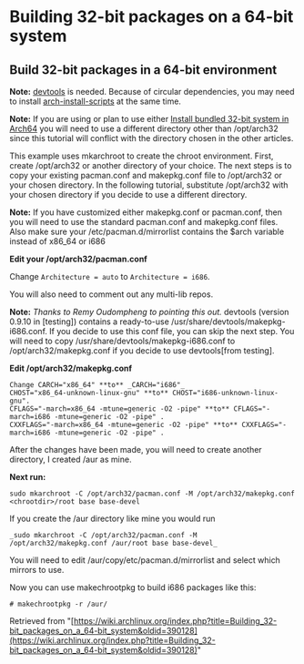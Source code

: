 # Building 32-bit packages on a 64-bit system

## Build 32-bit packages in a 64-bit environment

**Note:** [devtools](https://www.archlinux.org/packages/?name=devtools) is needed. Because of circular dependencies, you may need to install [arch-install-scripts](https://www.archlinux.org/packages/?name=arch-install-scripts) at the same time.

**Note:** If you are using or plan to use either [Install bundled 32-bit system in Arch64](/index.php/Install_bundled_32-bit_system_in_Arch64 "Install bundled 32-bit system in Arch64") you will need to use a different directory other than /opt/arch32 since this tutorial will conflict with the directory chosen in the other articles.

This example uses mkarchroot to create the chroot environment. First, create /opt/arch32 or another directory of your choice. The next steps is to copy your existing pacman.conf and makepkg.conf file to /opt/arch32 or your chosen directory. In the following tutorial, substitute /opt/arch32 with your chosen directory if you decide to use a different directory.

**Note:** If you have customized either makepkg.conf or pacman.conf, then you will need to use the standard pacman.conf and makepkg.conf files. Also make sure your /etc/pacman.d/mirrorlist contains the $arch variable instead of x86_64 or i686

**Edit your /opt/arch32/pacman.conf**

Change `Architecture = auto` to `Architecture = i686`.

You will also need to comment out any multi-lib repos.

**Note:** _Thanks to Remy Oudompheng to pointing this out._ devtools (version 0.9.10 in [testing]) contains a ready-to-use /usr/share/devtools/makepkg-i686.conf. If you decide to use this conf file, you can skip the next step. You will need to copy /usr/share/devtools/makepkg-i686.conf to /opt/arch32/makepkg.conf if you decide to use devtools[from testing].

**Edit /opt/arch32/makepkg.conf**

```
Change CARCH="x86_64" **to** _CARCH="i686"_
CHOST="x86_64-unknown-linux-gnu" **to** CHOST="i686-unknown-linux-gnu".
CFLAGS="-march=x86_64 -mtune=generic -O2 -pipe" **to** CFLAGS="-march=i686 -mtune=generic -O2 -pipe" .
CXXFLAGS="-march=x86_64 -mtune=generic -O2 -pipe" **to** CXXFLAGS="-march=i686 -mtune=generic -O2 -pipe" .

```

After the changes have been made, you will need to create another directory, I created /aur as mine.

**Next run:**

```
sudo mkarchroot -C /opt/arch32/pacman.conf -M /opt/arch32/makepkg.conf <chrootdir>/root base base-devel 

```

If you create the /aur directory like mine you would run

```
_sudo mkarchroot -C /opt/arch32/pacman.conf -M /opt/arch32/makepkg.conf /aur/root base base-devel_

```

You will need to edit /aur/copy/etc/pacman.d/mirrorlist and select which mirrors to use.

Now you can use makechrootpkg to build i686 packages like this:

```
# makechrootpkg -r /aur/

```

Retrieved from "[https://wiki.archlinux.org/index.php?title=Building_32-bit_packages_on_a_64-bit_system&oldid=390128](https://wiki.archlinux.org/index.php?title=Building_32-bit_packages_on_a_64-bit_system&oldid=390128)"